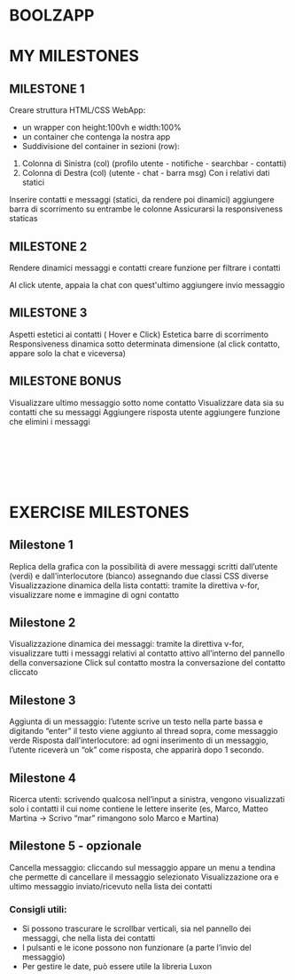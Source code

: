 <!-- Sulla colonna di Sinistra:
- Immagine Utente - Utente + FontAweasome per stato, messaggi e impostazioni
- Sotto c'è l'attivazione delle notifiche
- Sotto la ricerca utente: iniziando a scrivere una lettera, devono apparire gli utenti con nome che contengono quella lettera
- Per ciascun utente: Foto profilo + nome - affianco al nome l'orario dell'ultimo messaggio - sotto il nome c'è l'ultimo messaggio inviato
- al hover dell'utente c'è un grigio chiaro, al click c'è un grigio più scuro

Sulla Colonna di Destra
- Al click sull'utente di sinistra, vediamo la sua chat ed in alto vediamo il nome utente e il suo ultimo accesso
- Il messaggio contiene: messaggio e ora
- al click di un messaggio, c'è una freccia che ti da la possibilità di eliminare il msg ( preferiti etc...)
- sulla barra di scrittura, anche con enter, invia il messaggio alla chat , inviando il messaggio, si resetta la casella
- l'utente ti risponde al messaggio

In entrambe le colonne:
- Barra di scorrimento sia sulla chat che sulla lista utenti -->

# BOOLZAPP

# MY MILESTONES

## MILESTONE 1
Creare struttura HTML/CSS WebApp:
- un wrapper con height:100vh e width:100%
- un container che contenga la nostra app
- Suddivisione del container in sezioni (row):
 1. Colonna di Sinistra (col) (profilo utente - notifiche - searchbar - contatti)
 2. Colonna di Destra (col) (utente - chat - barra msg)
Con i relativi dati statici

Inserire contatti e messaggi (statici, da rendere poi dinamici)
aggiungere barra di scorrimento su entrambe le colonne
Assicurarsi la responsiveness staticas

## MILESTONE 2
Rendere dinamici messaggi e contatti
creare funzione per filtrare i contatti

Al click utente, appaia la chat con quest'ultimo
aggiungere invio messaggio


## MILESTONE 3
Aspetti estetici ai contatti ( Hover e Click)
Estetica barre di scorrimento
Responsiveness dinamica sotto determinata dimensione (al click contatto, appare solo la chat e viceversa)


## MILESTONE BONUS
Visualizzare ultimo messaggio sotto nome contatto
Visualizzare data sia su contatti che su messaggi
Aggiungere risposta utente
aggiungere funzione che elimini i messaggi

<br>
<br>
<br>
<br>
<br>



# EXERCISE MILESTONES

## Milestone 1

Replica della grafica con la possibilità di avere messaggi scritti dall’utente (verdi) e dall’interlocutore (bianco) assegnando due classi CSS diverse
Visualizzazione dinamica della lista contatti: tramite la direttiva v-for, visualizzare nome e immagine di ogni contatto

## Milestone 2
Visualizzazione dinamica dei messaggi: tramite la direttiva v-for, visualizzare tutti i messaggi relativi al contatto attivo all’interno del pannello della conversazione
Click sul contatto mostra la conversazione del contatto cliccato


## Milestone 3
Aggiunta di un messaggio: l’utente scrive un testo nella parte bassa e digitando “enter” il testo viene aggiunto al thread sopra, come messaggio verde
Risposta dall’interlocutore: ad ogni inserimento di un messaggio, l’utente riceverà un “ok” come risposta, che apparirà dopo 1 secondo.

## Milestone 4
Ricerca utenti: scrivendo qualcosa nell’input a sinistra, vengono visualizzati solo i contatti il cui nome contiene le lettere inserite (es, Marco, Matteo Martina -> Scrivo “mar” rimangono solo Marco e Martina)

## Milestone 5 - opzionale
Cancella messaggio: cliccando sul messaggio appare un menu a tendina che permette di cancellare il messaggio selezionato
Visualizzazione ora e ultimo messaggio inviato/ricevuto nella lista dei contatti 

### Consigli utili:
* Si possono trascurare le scrollbar verticali, sia nel pannello dei messaggi, che nella lista dei contatti
* I pulsanti e le icone possono non funzionare (a parte l’invio del messaggio)
* Per gestire le date, può essere utile la libreria Luxon

